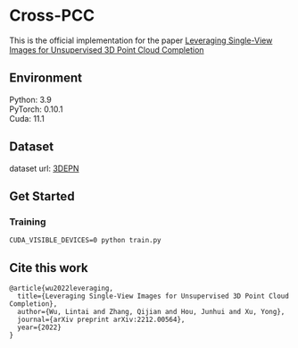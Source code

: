 # Cross-PCC
This is the official implementation for the paper [Leveraging Single-View Images for Unsupervised 3D Point Cloud Completion](https://arxiv.org/pdf/2212.00564.pdf)

## Environment
Python: 3.9  
PyTorch: 0.10.1  
Cuda: 11.1  

## Dataset
dataset url: [3DEPN](https://drive.google.com/drive/folders/1BQg9r6RT0xZ3VZzc0NswiEGGVvE3FwD4?usp=sharing)

## Get Started
### Training
```
CUDA_VISIBLE_DEVICES=0 python train.py
```
## Cite this work
```
@article{wu2022leveraging,
  title={Leveraging Single-View Images for Unsupervised 3D Point Cloud Completion},
  author={Wu, Lintai and Zhang, Qijian and Hou, Junhui and Xu, Yong},
  journal={arXiv preprint arXiv:2212.00564},
  year={2022}
}
```
